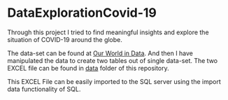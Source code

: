 # DataExplorationCovid-19

Through this project I tried to find meaningful insights and explore the situation of COVID-19 around the globe.

The data-set can be found at [Our World in Data](https://ourworldindata.org/covid-deaths). 
And then I have manipulated the data to create two tables out of single data-set. The two EXCEL file can be found in [data](/data/) folder of this repository.

This EXCEL File can be easily imported to the SQL server using the import data functionality of SQL.
